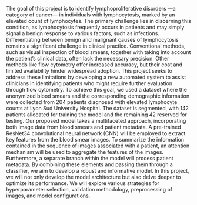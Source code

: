 The goal of this project is to identify lymphoproliferative disorders —a category of cancer—
in individuals with lymphocytosis, marked by an elevated count of lymphocytes.
The primary challenge lies in discerning this condition, as lymphocytosis frequently
occurs in patients and may simply signal a benign response to various factors, such as
infections. Differentiating between benign and malignant causes of lymphocytosis remains
a significant challenge in clinical practice. Conventional methods, such as visual inspection
of blood smears, together with taking into account the patient’s clinical data, often lack
the necessary precision. Other methods like flow cytometry offer increased accuracy, but
their cost and limited availability hinder widespread adoption. This project seeks to address
these limitations by developing a new automated system to assist clinicians in identifying
patients who might require further evaluation through flow cytometry.
To achieve this goal, we used a dataset where the anonymized blood smears and the
corresponding demographic information were collected from 204 patients diagnosed with
elevated lymphocyte counts at Lyon Sud University Hospital. The dataset is segmented,
with 142 patients allocated for training the model and the remaining 42 reserved for testing.
Our proposed model takes a multifaceted approach, incorporating both image data from
blood smears and patient metadata. A pre-trained ResNet34 convolutional
neural network (CNN) will be employed to extract key features from the blood smear images.
To summarize the information contained in the sequence of images associated with a patient,
an attention mechanism will be used to aggregate the features of the images. Furthermore,
a separate branch within the model will process patient metadata. By combining these
elements and passing them through a classifier, we aim to develop a robust and informative
model.
In this project, we will not only develop the model architecture but also delve deeper to
optimize its performance. We will explore various strategies for hyperparameter selection,
validation methodology, preprocessing of images, and model configurations.

